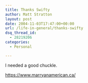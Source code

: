 ```yaml
---
title: Thanks Swifty
author: Matt Stratton
layout: post
date: 2004-11-03T17:47:00+00:00
url: /life-in-general/thanks-swifty
dsq_thread_id:
  - 28219206
categories:
  - Personal

---
```

I needed a good chuckle.

<a href="https://www.marryanamerican.ca/" target="_blank">https://www.marryanamerican.ca/</a>
